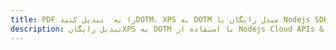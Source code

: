 ---title: PDF را به  تبدیل کنیدDOTM، XPS به DOTM مبدل رایگان یا Nodejs SDKdescription: تبدیل رایگانXPS به DOTM با استفاده از Nodejs Cloud APIs & SDK همچنین اسناد PDF را در Cloud ایجاد، ویرایش و رندر کنید.---